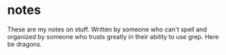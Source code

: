 # notes
These are my  notes on stuff. Written by someone who can't spell and organized by someone who trusts greatly in their ability to use grep. Here be dragons.
